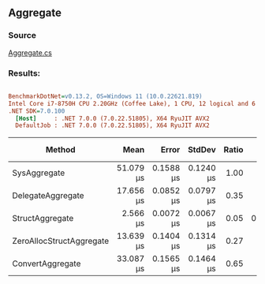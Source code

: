 ﻿## Aggregate

### Source
[Aggregate.cs](../../src/StructLinq.Benchmark/Aggregate.cs)

### Results:
``` ini

BenchmarkDotNet=v0.13.2, OS=Windows 11 (10.0.22621.819)
Intel Core i7-8750H CPU 2.20GHz (Coffee Lake), 1 CPU, 12 logical and 6 physical cores
.NET SDK=7.0.100
  [Host]     : .NET 7.0.0 (7.0.22.51805), X64 RyuJIT AVX2
  DefaultJob : .NET 7.0.0 (7.0.22.51805), X64 RyuJIT AVX2


```
|                   Method |      Mean |     Error |    StdDev | Ratio |   Gen0 | Allocated | Alloc Ratio |
|------------------------- |----------:|----------:|----------:|------:|-------:|----------:|------------:|
|             SysAggregate | 51.079 μs | 0.1588 μs | 0.1240 μs |  1.00 |      - |      40 B |        1.00 |
|        DelegateAggregate | 17.656 μs | 0.0852 μs | 0.0797 μs |  0.35 |      - |      24 B |        0.60 |
|          StructAggregate |  2.566 μs | 0.0072 μs | 0.0067 μs |  0.05 | 0.0038 |      24 B |        0.60 |
| ZeroAllocStructAggregate | 13.639 μs | 0.1404 μs | 0.1314 μs |  0.27 |      - |         - |        0.00 |
|         ConvertAggregate | 33.087 μs | 0.1565 μs | 0.1464 μs |  0.65 |      - |      64 B |        1.60 |
